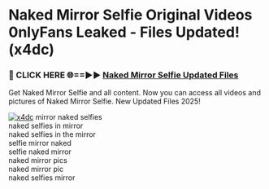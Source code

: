 # Naked Mirror Selfie Original Videos 0nlyFans Leaked - Files Updated! (x4dc)

<h3>🔴 CLICK HERE 🌐==►► <a href="https://tinyurl.com/up5wt9bj" rel="nofollow">Naked Mirror Selfie Updated Files</a></h3>

Get Naked Mirror Selfie and all content. Now you can access all videos and pictures of Naked Mirror Selfie. New Updated Files 2025!

[![x4dc](https://i.imgur.com/ABiUzMV.gif)](https://tinyurl.com/up5wt9bj)
mirror naked selfies<br>
naked selfies in mirror<br>
naked selfies in the mirror<br>
selfie mirror naked<br>
selfie naked mirror<br>
naked mirror pics<br>
naked mirror pic<br>
naked selfies mirror